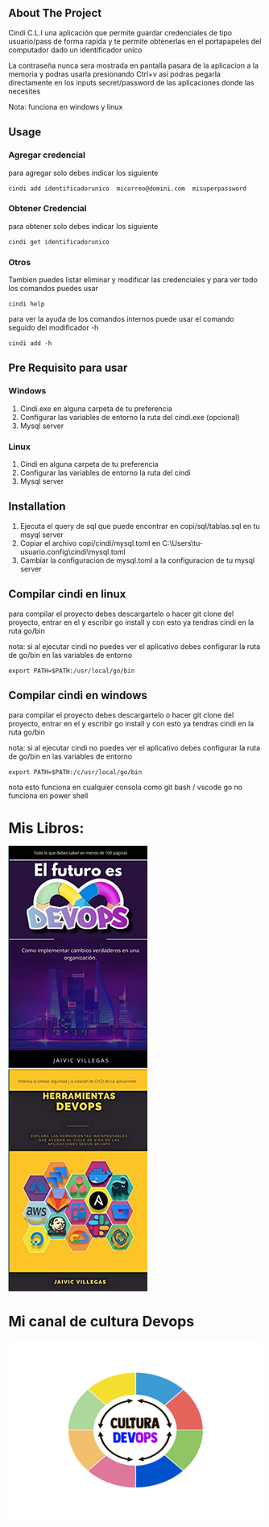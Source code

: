 ## About The Project
Cindi C.L.I una aplicación que permite guardar credenciales de tipo usuario/pass de forma rapida y te permite obtenerlas en el portapapeles del computador dado un identificador unico

La contraseña nunca sera mostrada en pantalla pasara de la aplicacion a la memoria y podras usarla presionando Ctrl+v asi podras pegarla directamente en los inputs secret/password de las aplicaciones donde las necesites

Nota: funciona en windows y linux

## Usage

### Agregar credencial 
para agregar solo debes indicar los siguiente
```
cindi add identificadorunico  micorreo@domini.com  misuperpassword 
```

### Obtener Credencial 
para obtener solo debes indicar los siguiente
```
cindi get identificadorunico  
```

### Otros 
Tambien puedes listar eliminar y modificar las credenciales y para ver todo los comandos puedes usar

```
cindi help
```
para ver la ayuda de los comandos internos puede usar el comando seguido del modificador -h 

```
cindi add -h  
```

## Pre Requisito para usar

### Windows 
1. Cindi.exe en alguna carpeta de tu preferencia
2. Configurar las variables de entorno la ruta del cindi.exe (opcional)
3. Mysql server

### Linux 
1. Cindi en alguna carpeta de tu preferencia
2. Configurar las variables de entorno la ruta del cindi
3. Mysql server


## Installation

1. Ejecuta el query de sql que puede encontrar en copi/sql/tablas.sql en tu msyql server
2. Copiar el archivo copi/cindi/mysql.toml  en C:\Users\tu-usuario\.config\cindi\mysql.toml
3. Cambiar la configuracion de mysql.toml a la configuracion de tu mysql server

## Compilar cindi en linux

para compilar el proyecto debes descargartelo o hacer git clone del proyecto, entrar en el y escribir go install y con esto ya tendras cindi en la ruta go/bin

nota: si al ejecutar cindi no puedes ver el aplicativo debes configurar la ruta de go/bin en las variables de entorno

```
export PATH=$PATH:/usr/local/go/bin
```
## Compilar cindi en windows
para compilar el proyecto debes descargartelo o hacer git clone del proyecto, entrar en el y escribir go install y con esto ya tendras cindi en la ruta go/bin

nota: si al ejecutar cindi no puedes ver el aplicativo debes configurar la ruta de go/bin en las variables de entorno

```
export PATH=$PATH:/c/usr/local/go/bin
```
nota esto funciona en cualquier consola como git bash / vscode go no funciona en power shell




# Mis Libros:

[![libros futuro es devops ](https://github.com/culturadevops/recursos/blob/master/portada-futuro-es-devops.png)](https://amzn.to/3S8AGG9) [![libros herramientas devops](https://github.com/culturadevops/recursos/blob/master/portada-herramientasdevops.png)](https://amzn.to/3ga1c4E)

# Mi canal de cultura Devops

[![canal de youtube sobre devops ](https://github.com/culturadevops/recursos/blob/master/logo-culturadevops.png)](https://www.youtube.com/channel/UCfJ67eVA7DkKbbIF5ceJDMA?sub_confirmation=1) 
